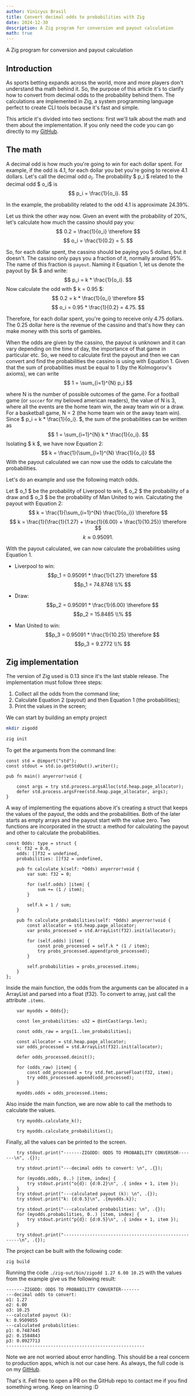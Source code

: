 ```yaml
---
author: Vinicyus Brasil
title: Convert decimal odds to probabilities with Zig 
date: 2024-12-30
description: A Zig program for conversion and payout calculation
math: true
---
```

A Zig program for conversion and payout calculation

## Introduction

As sports betting expands across the world, more and more players don't understand tha math
behind it. So, the purpose of this article it's to clarify how to convert from decimal odds 
to the probability behind them. The calculations are implemented in Zig, a system programming 
language perfect to create CLI tools because it's fast and simple. 

This article it's divided into two sections: first we'll talk about the math and them about the 
implementation. If you only need the code you can go directly to my [GitHub](https://github.com/vinybrasil/zigodd).

## The math

A decimal odd is how much you're going to win for each dollar spent. For example, if the odd is 4.1, for each dollar you bet you're 
going to receive 4.1 dollars. Let's call the decimal odd $o_i$. The probability $ p_i $ related to the decimal odd $ o_i$ is 
$$ p_i = \frac{1}{o_i}. $$

In the example, the probability related to the odd 4.1 is approximate 24.39%. 

Let us think the other way now. Given an event with 
the probability of 20%, let's calculate how much the cassino should pay you:
$$ 0.2 = \frac{1}{o_i} \therefore $$
$$ o_i = \frac{1}{0.2} = 5. $$

So, for each dollar spent, the cassino should be paying you 5 dollars, but it doesn't. The cassino only pays you a fraction of it, normally
around 95%. The name of this fraction is `payout`. Naming it Equation 1, let us denote the payout by $k $ and write:
$$ p_i = k * \frac{1}{o_i}. $$
 Now calculate the odd with $ k = 0.95 $:
$$ 0.2 = k * \frac{1}{o_i} \therefore $$
$$ o_i =  0.95 * \frac{1}{0.2} = 4.75. $$

Therefore, for each dollar spent, you're going to receive only 4.75 dollars. The 0.25 dollar here is the revenue of the cassino and that's how they
can make money with this sorts of gambles. 

When the odds are given by the cassino, the payout is unknown and it can vary depending on the time of day, the importance of that game in particular etc.
So, we need to calculate first the payout and then we can convert and find the probabilities the cassino is using with Equation 1. Given that the sum of 
probabilities must be equal to 1 (by the Kolmogorov's axioms), we can write 
$$ 1 = \sum_{i=1}^{N} p_i $$

where N is the number of possible outcomes of the game. For a football game (or `soccer` for my beloved american readers), the value of N is 3, where all the events are 
the home team win, the away team win or a draw. For a 
basketball game, N = 2 (the home team win or the away team win). Since  $ p_i = k * \frac{1}{o_i}. $, the sum of the probabilities can be written as 
$$ 1 = \sum_{i=1}^{N} k * \frac{1}{o_i}. $$
Isolating $ k $, we have now Equation 2:
$$ k = \frac{1}{\sum_{i=1}^{N} \frac{1}{o_i}}  $$
With the payout calculated we can now use the odds to calculate the probabilities. 

Let's do an example and use the following match odds.
[]($image.asset("img1.png")) 

Let $ o_1 $ be the probability of Liverpool to win, $ o_2 $ the probability of a draw and $ o_3 $ be the probability of Man United to win. Calcutating 
the payout with Equation 2:
$$ k  = \frac{1}{\sum_{i=1}^{N} \frac{1}{o_i}} \therefore  $$
$$ k  =  \frac{1}{\frac{1}{1.27} +  \frac{1}{6.00} +  \frac{1}{10.25}}  \therefore  $$
$$ k  \approx  0.95091. $$

With the payout calculated, we can now calculate the probabilities using Equation 1.

- Liverpool to win:
    $$p_1 = 0.95091 * \frac{1}{1.27} \therefore $$
    $$p_1 = 74.8748 \\% $$

- Draw:
    $$p_2 = 0.95091 *  \frac{1}{6.00}  \therefore $$
    $$p_2 = 15.8485 \\% $$

- Man United to win:
    $$p_3 = 0.95091 *  \frac{1}{10.25} \therefore $$
    $$p_3 = 9.2772 \\% $$

## Zig implementation

The version of Zig used is 0.13 since it's the last stable release. The implementation must follow three steps:

1) Collect all the odds from the command line;
2) Calculate Equation 2 (payout) and then  Equation 1 (the probabilities);
3) Print the values in the screen;

We can start by building an empty project
```bash
mkdir zigodd

zig init
```

To get the arguments from the command line:

```zig
const std = @import("std");
const stdout = std.io.getStdOut().writer();

pub fn main() anyerror!void {

    const args = try std.process.argsAlloc(std.heap.page_allocator);
    defer std.process.argsFree(std.heap.page_allocator, args);
}
```

A way of implementing the equations above it's creating a struct 
that keeps the values of the payout, the odds and the probabilities.
Both of the later starts as empty arrays and the payout start with the value zero.
Two functions are incorporated in the struct: a method for calculating the payout 
and other to calculate the probabilities. 

```zig 
const Odds: type = struct {
    k: f32 = 0.0,
    odds: []f32 = undefined,
    probabilities: []f32 = undefined,

    pub fn calculate_k(self: *Odds) anyerror!void {
        var sum: f32 = 0;

        for (self.odds) |item| {
            sum += (1 / item);
        }

        self.k = 1 / sum;
    }

    pub fn calculate_probabilities(self: *Odds) anyerror!void {
        const allocator = std.heap.page_allocator;
        var probs_processed = std.ArrayList(f32).init(allocator);

        for (self.odds) |item| {
            const prob_processed = self.k * (1 / item);
            try probs_processed.append(prob_processed);
        }

        self.probabilities = probs_processed.items;
    }
};
```

Inside the main function, the odds from the arguments can be allocated 
in a ArrayList and parsed into a float (f32). To convert to array, 
just call the attribute `.items`.

```zig
    var myodds = Odds{};

    const len_probabilities: u32 = @intCast(args.len);

    const odds_raw = args[1..len_probabilities];

    const allocator = std.heap.page_allocator;
    var odds_processed = std.ArrayList(f32).init(allocator);

    defer odds_processed.deinit();

    for (odds_raw) |item| {
        const odd_processed = try std.fmt.parseFloat(f32, item);
        try odds_processed.append(odd_processed);
    }

    myodds.odds = odds_processed.items;
```
Also inside the main function, we are now able to call the methods to calculate the values.

```zig 
    try myodds.calculate_k();

    try myodds.calculate_probabilities();
```

Finally, all the values can be printed to the screen.

```zig 
    try stdout.print("-------ZIGODD: ODDS TO PROBABILITY CONVERSOR-------\n", .{});

    try stdout.print("---decimal odds to convert: \n", .{});

    for (myodds.odds, 0..) |item, index| {
        try stdout.print("o{d}: {d:0.2}\n", .{ index + 1, item });
    }
    try stdout.print("---calculated payout (k): \n", .{});
    try stdout.print("k: {d:0.5}\n", .{myodds.k});

    try stdout.print("---calculated probabilities: \n", .{});
    for (myodds.probabilities, 0..) |item, index| {
        try stdout.print("p{d}: {d:0.5}\n", .{ index + 1, item });
    }

    try stdout.print("-----------------------------------------------------\n", .{});
```

The project can be built with the following code:
```
zig build
```

Running the code `./zig-out/bin/zigodd 1.27 6.00 10.25` with the values from the example give us the following result:
```
-------ZIGODD: ODDS TO PROBABILITY CONVERTER-------
---decimal odds to convert: 
o1: 1.27
o2: 6.00
o3: 10.25
---calculated payout (k): 
k: 0.9509055
---calculated probabilities: 
p1: 0.7487445
p2: 0.1584843
p3: 0.0927713
-----------------------------------------------------
```

Note we are not worried about error handling. This should be a real concern to production apps, which is not our case here. As always, the full code is on my [GitHub](https://github.com/vinybrasil/zigodd).



That's it. Fell free to open a PR on the GitHub repo to contact me if you find something wrong. Keep on learning :D


